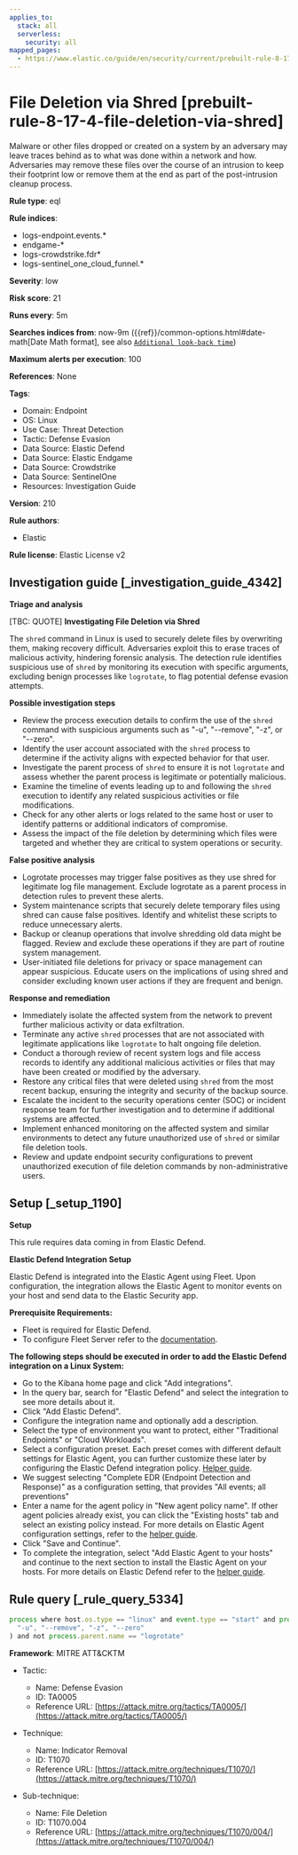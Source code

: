 ```yaml
---
applies_to:
  stack: all
  serverless:
    security: all
mapped_pages:
  - https://www.elastic.co/guide/en/security/current/prebuilt-rule-8-17-4-file-deletion-via-shred.html
---
```


# File Deletion via Shred [prebuilt-rule-8-17-4-file-deletion-via-shred]

Malware or other files dropped or created on a system by an adversary may leave traces behind as to what was done within a network and how. Adversaries may remove these files over the course of an intrusion to keep their footprint low or remove them at the end as part of the post-intrusion cleanup process.

**Rule type**: eql

**Rule indices**:

* logs-endpoint.events.*
* endgame-*
* logs-crowdstrike.fdr*
* logs-sentinel_one_cloud_funnel.*

**Severity**: low

**Risk score**: 21

**Runs every**: 5m

**Searches indices from**: now-9m ({{ref}}/common-options.html#date-math[Date Math format], see also [`Additional look-back time`](docs-content://solutions/security/detect-and-alert/create-detection-rule.md#rule-schedule))

**Maximum alerts per execution**: 100

**References**: None

**Tags**:

* Domain: Endpoint
* OS: Linux
* Use Case: Threat Detection
* Tactic: Defense Evasion
* Data Source: Elastic Defend
* Data Source: Elastic Endgame
* Data Source: Crowdstrike
* Data Source: SentinelOne
* Resources: Investigation Guide

**Version**: 210

**Rule authors**:

* Elastic

**Rule license**: Elastic License v2

## Investigation guide [_investigation_guide_4342]

**Triage and analysis**

[TBC: QUOTE]
**Investigating File Deletion via Shred**

The `shred` command in Linux is used to securely delete files by overwriting them, making recovery difficult. Adversaries exploit this to erase traces of malicious activity, hindering forensic analysis. The detection rule identifies suspicious use of `shred` by monitoring its execution with specific arguments, excluding benign processes like `logrotate`, to flag potential defense evasion attempts.

**Possible investigation steps**

* Review the process execution details to confirm the use of the `shred` command with suspicious arguments such as "-u", "--remove", "-z", or "--zero".
* Identify the user account associated with the `shred` process to determine if the activity aligns with expected behavior for that user.
* Investigate the parent process of `shred` to ensure it is not `logrotate` and assess whether the parent process is legitimate or potentially malicious.
* Examine the timeline of events leading up to and following the `shred` execution to identify any related suspicious activities or file modifications.
* Check for any other alerts or logs related to the same host or user to identify patterns or additional indicators of compromise.
* Assess the impact of the file deletion by determining which files were targeted and whether they are critical to system operations or security.

**False positive analysis**

* Logrotate processes may trigger false positives as they use shred for legitimate log file management. Exclude logrotate as a parent process in detection rules to prevent these alerts.
* System maintenance scripts that securely delete temporary files using shred can cause false positives. Identify and whitelist these scripts to reduce unnecessary alerts.
* Backup or cleanup operations that involve shredding old data might be flagged. Review and exclude these operations if they are part of routine system management.
* User-initiated file deletions for privacy or space management can appear suspicious. Educate users on the implications of using shred and consider excluding known user actions if they are frequent and benign.

**Response and remediation**

* Immediately isolate the affected system from the network to prevent further malicious activity or data exfiltration.
* Terminate any active `shred` processes that are not associated with legitimate applications like `logrotate` to halt ongoing file deletion.
* Conduct a thorough review of recent system logs and file access records to identify any additional malicious activities or files that may have been created or modified by the adversary.
* Restore any critical files that were deleted using `shred` from the most recent backup, ensuring the integrity and security of the backup source.
* Escalate the incident to the security operations center (SOC) or incident response team for further investigation and to determine if additional systems are affected.
* Implement enhanced monitoring on the affected system and similar environments to detect any future unauthorized use of `shred` or similar file deletion tools.
* Review and update endpoint security configurations to prevent unauthorized execution of file deletion commands by non-administrative users.


## Setup [_setup_1190]

**Setup**

This rule requires data coming in from Elastic Defend.

**Elastic Defend Integration Setup**

Elastic Defend is integrated into the Elastic Agent using Fleet. Upon configuration, the integration allows the Elastic Agent to monitor events on your host and send data to the Elastic Security app.

**Prerequisite Requirements:**

* Fleet is required for Elastic Defend.
* To configure Fleet Server refer to the [documentation](docs-content://reference/ingestion-tools/fleet/fleet-server.md).

**The following steps should be executed in order to add the Elastic Defend integration on a Linux System:**

* Go to the Kibana home page and click "Add integrations".
* In the query bar, search for "Elastic Defend" and select the integration to see more details about it.
* Click "Add Elastic Defend".
* Configure the integration name and optionally add a description.
* Select the type of environment you want to protect, either "Traditional Endpoints" or "Cloud Workloads".
* Select a configuration preset. Each preset comes with different default settings for Elastic Agent, you can further customize these later by configuring the Elastic Defend integration policy. [Helper guide](docs-content://solutions/security/configure-elastic-defend/configure-an-integration-policy-for-elastic-defend.md).
* We suggest selecting "Complete EDR (Endpoint Detection and Response)" as a configuration setting, that provides "All events; all preventions"
* Enter a name for the agent policy in "New agent policy name". If other agent policies already exist, you can click the "Existing hosts" tab and select an existing policy instead. For more details on Elastic Agent configuration settings, refer to the [helper guide](docs-content://reference/ingestion-tools/fleet/agent-policy.md).
* Click "Save and Continue".
* To complete the integration, select "Add Elastic Agent to your hosts" and continue to the next section to install the Elastic Agent on your hosts. For more details on Elastic Defend refer to the [helper guide](docs-content://solutions/security/configure-elastic-defend/install-elastic-defend.md).


## Rule query [_rule_query_5334]

```js
process where host.os.type == "linux" and event.type == "start" and process.name == "shred" and process.args in (
  "-u", "--remove", "-z", "--zero"
) and not process.parent.name == "logrotate"
```

**Framework**: MITRE ATT&CKTM

* Tactic:

    * Name: Defense Evasion
    * ID: TA0005
    * Reference URL: [https://attack.mitre.org/tactics/TA0005/](https://attack.mitre.org/tactics/TA0005/)

* Technique:

    * Name: Indicator Removal
    * ID: T1070
    * Reference URL: [https://attack.mitre.org/techniques/T1070/](https://attack.mitre.org/techniques/T1070/)

* Sub-technique:

    * Name: File Deletion
    * ID: T1070.004
    * Reference URL: [https://attack.mitre.org/techniques/T1070/004/](https://attack.mitre.org/techniques/T1070/004/)



